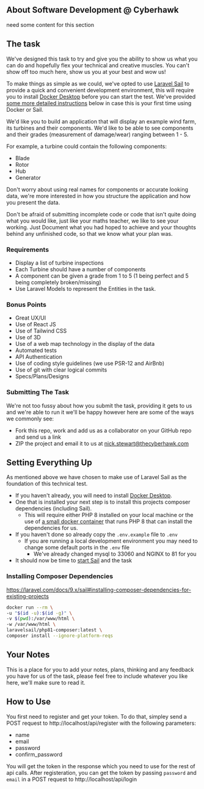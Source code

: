 ## About Software Development @ Cyberhawk

need some content for this section

## The task
We've designed this task to try and give you the ability to show us what you can do and hopefully flex your technical and creative muscles. You can't show off too much here, show us you at your best and wow us!

To make things as simple as we could, we've opted to use [Laravel Sail](https://laravel.com/docs/8.x/sail) to provide a quick and convenient development environment, this will require you to install
[Docker Desktop](https://www.docker.com/products/docker-desktop) before you can start the test. We've provided [some more detailed instructions](#setting-everything-up) below in case this is your first time using Docker or Sail.

We'd like you to build an application that will display an example wind farm, its turbines and their components.
We'd like to be able to see components and their grades (measurement of damage/wear) ranging between 1 - 5.

For example, a turbine could contain the following components:
- Blade
- Rotor
- Hub
- Generator

Don't worry about using real names for components or accurate looking data, we're more interested in how you structure the application and how you present the data.

Don't be afraid of submitting incomplete code or code that isn't quite doing what you would like, just like your maths teacher, we like to see your working.
Just Document what you had hoped to achieve and your thoughts behind any unfinished code, so that we know what your plan was.

### Requirements
- Display a list of turbine inspections
- Each Turbine should have a number of components
- A component can be given a grade from 1 to 5 (1 being perfect and 5 being completely broken/missing)
- Use Laravel Models to represent the Entities in the task.

### Bonus Points
- Great UX/UI
- Use of React JS
- Use of Tailwind CSS
- Use of 3D
- Use of a web map technology in the display of the data
- Automated tests
- API Authentication
- Use of coding style guidelines (we use PSR-12 and AirBnb)
- Use of git with clear logical commits
- Specs/Plans/Designs

### Submitting The Task
We're not too fussy about how you submit the task, providing it gets to us and we're able to run it we'll be happy however here are some of the ways we commonly see:
- Fork this repo, work and add us as a collaborator on your GitHub repo and send us a link
- ZIP the project and email it to us at nick.stewart@thecyberhawk.com

## Setting Everything Up
As mentioned above we have chosen to make use of Laravel Sail as the foundation of this technical test.
- If you haven't already, you will need to install [Docker Desktop](https://www.docker.com/products/docker-desktop).
- One that is installed your next step is to install this projects composer dependencies (including Sail).
    - This will require either PHP 8 installed on your local machine or the use of [a small docker container](https://laravel.com/docs/8.x/sail#installing-composer-dependencies-for-existing-projects) that runs PHP 8 that can install the dependencies for us.
- If you haven't done so already copy the `.env.example` file to `.env`
    - If you are running a local development environment you may need to change some default ports in the `.env` file
        - We've already changed mysql to 33060 and NGINX to 81 for you
- It should now be time to [start Sail](https://laravel.com/docs/8.x/sail#starting-and-stopping-sail) and the task

### Installing Composer Dependencies
https://laravel.com/docs/9.x/sail#installing-composer-dependencies-for-existing-projects
```bash
docker run --rm \
-u "$(id -u):$(id -g)" \
-v $(pwd):/var/www/html \
-w /var/www/html \
laravelsail/php81-composer:latest \
composer install --ignore-platform-reqs
```

## Your Notes
This is a place for you to add your notes, plans, thinking and any feedback you have for us of the task, please feel free to include whatever you like here, we'll make sure to read it. 

## How to Use
You first need to register and get your token.
To do that, simpley send a POST request to http://localhost/api/register with the following parameters:
- name
- email
- password
- confirm_password

You will get the token in the response which you need to use for the rest of api calls.
After registeration, you can get the token by passing `password` and `email` in a POST request to http://localhost/api/login

